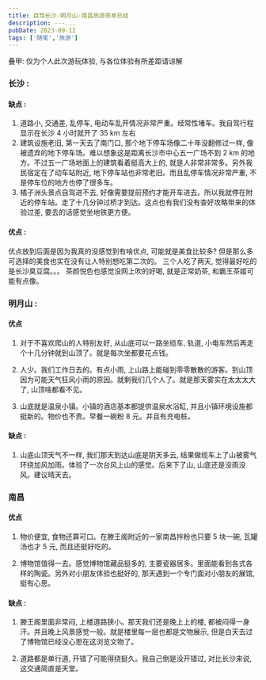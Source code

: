 ```yaml
---
title: 自驾长沙-明月山-南昌旅游简单总结
description: ---...
pubDate: 2023-09-12
tags: ['随笔','旅游']
---
```


叠甲: 仅为个人此次游玩体验, 与各位体验有所差距请谅解
### 长沙 :
#### 缺点 :

1. 道路小, 交通差, 乱停车, 电动车乱开情况非常严重。经常性堵车。我自驾行程显示在长沙 4 小时就开了 35 km 左右
2.  建筑设施老旧, 第一天去了南门口, 那个地下停车场像二十年没翻修过一样, 像被遗弃的地下停车场。难以想象这是距离长沙市中心五一广场不到 2 km 的地方。不过五一广场地面上的建筑看着挺高大上的, 就是人非常非常多。另外我民宿定在了动车站附近, 地下停车站也非常老旧。而且乱停车情况非常严重, 不是停车位的地方也停了很多车。
3. 橘子洲头景点自驾进不去, 好像需要提前预约才能开车进去。所以我就停在附近的停车站。走了十几分钟过桥才到达。这点也有我们没有查好攻略带来的体验过差, 要去的话感觉坐地铁更方便。

#### 优点 :
优点放到后面是因为我真的没感觉到有啥优点, 可能就是美食比较多? 但是那么多可选择的美食也实在没有让人特别想吃第二次的。 三个人吃了两天, 觉得最好吃的是长沙臭豆腐。。。 茶颜悦色也感觉没网上吹的好喝, 就是正常奶茶, 和霸王茶姬可能有点像。

### 明月山 :
#### 优点 
1.  对于不喜欢爬山的人特别友好, 从山底可以一路坐缆车, 轨道, 小电车然后再走个十几分钟就到山顶了。就是每次坐都要花点钱。

2.  人少。我们工作日去的。有点小雨, 上山路上能碰到零零散散的游客。到山顶因为可能天气狂风小雨的原因。就剩我们几个人了。就是那天雾实在太太太大了, 山顶啥都看不见。

3.  山底就是温泉小镇。小镇的酒店基本都提供温泉水浴缸, 并且小镇环境设施都挺新的。物价也不贵。早餐一碗粉 8 元。并且有充电桩。

#### 缺点 :
1. 山底山顶天气不一样, 我们那天到达山底是阴天多云, 结果做缆车上了山被雾气环绕加风加雨。体验了一次台风上山的感觉。后来下了山, 山底还是没雨没风。建议晴天去。


### 南昌
#### 优点
1. 物价便宜, 食物还算可口。在滕王阁附近的一家南昌拌粉也只要 5 块一碗, 瓦罐汤也才 5 元, 而且还挺好吃的。

2.  博物馆值得一去。感觉博物馆藏品挺多的, 主要瓷器居多。里面能看到各式各样的陶瓷。另外对小朋友体验也挺好的, 那天遇到一个专门面对小朋友的展馆,挺有心思。

#### 缺点 :
1.  滕王阁里面非常闷, 上楼道路狭小。那天我们还是晚上上的楼, 都被闷得一身汗。并且晚上风景感觉一般。就是楼里每一层也都是文物展示, 但是白天去过了博物馆已经没心思在这浏览文物了。

2.  道路都是单行道, 开错了可能得绕挺久。我自己倒是没开错过, 对比长沙来说, 这交通简直是天堂。